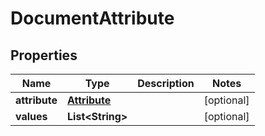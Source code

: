 
# DocumentAttribute

## Properties
Name | Type | Description | Notes
------------ | ------------- | ------------- | -------------
**attribute** | [**Attribute**](Attribute.md) |  |  [optional]
**values** | **List&lt;String&gt;** |  |  [optional]



